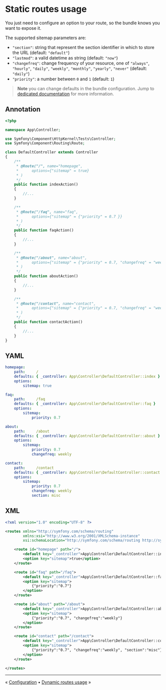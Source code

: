 # Static routes usage


You just need to configure an option to your route, so the bundle knows you want to expose it.

The supported sitemap parameters are:

 * `"section"`: string that represent the section identifier in which to store the URL (default: `"default"`)
 * `"lastmod"`: a valid datetime as string (default: `"now"`)
 * `"changefreq"`: change frequency of your resource, 
 one of `"always"`, `"hourly"`, `"daily"`, `"weekly"`, `"monthly"`, `"yearly"`, `"never"` (default: `"daily"`)
 * `"priority"`: a number between `0` and `1` (default: `1`)

> **Note** you can change defaults in the bundle configuration.
> Jump to [dedicated documentation](2-configuration.md) for more information.


## Annotation

```php
<?php

namespace App\Controller;

use Symfony\Component\HttpKernel\Tests\Controller;
use Symfony\Component\Routing\Route;

class DefaultController extends Controller
{
    /**
     * @Route("/", name="homepage",
     *      options={"sitemap" = true}
     * )
     */
    public function indexAction()
    {
        //...
    }

    /**
     * @Route("/faq", name="faq",
     *      options={"sitemap" = {"priority" = 0.7 }}
     * )
     */
    public function faqAction()
    {
        //...
    }

    /**
     * @Route("/about", name="about",
     *      options={"sitemap" = {"priority" = 0.7, "changefreq" = "weekly" }}
     * )
     */
    public function aboutAction()
    {
        //...
    }

    /**
     * @Route("/contact", name="contact",
     *      options={"sitemap" = {"priority" = 0.7, "changefreq" = "weekly", "section" = "misc" }}
     * )
     */
    public function contactAction()
    {
        //...
    }
}
```


## YAML

```yml
homepage:
    path:     /
    defaults: { _controller: App\Controller\DefaultController::index }
    options:
        sitemap: true

faq:
    path:     /faq
    defaults: { _controller: App\Controller\DefaultController::faq }
    options:
        sitemap:
            priority: 0.7

about:
    path:     /about
    defaults: { _controller: App\Controller\DefaultController::about }
    options:
        sitemap:
            priority: 0.7
            changefreq: weekly

contact:
    path:     /contact
    defaults: { _controller: App\Controller\DefaultController::contact }
    options:
        sitemap:
            priority: 0.7
            changefreq: weekly
            section: misc
```


## XML

```xml
<?xml version="1.0" encoding="UTF-8" ?>

<routes xmlns="http://symfony.com/schema/routing"
        xmlns:xsi="http://www.w3.org/2001/XMLSchema-instance"
        xsi:schemaLocation="http://symfony.com/schema/routing http://symfony.com/schema/routing/routing-1.0.xsd">

    <route id="homepage" path="/">
        <default key="_controller">App\Controller\DefaultController::index</default>
        <option key="sitemap">true</option>
    </route>

    <route id="faq" path="/faq">
        <default key="_controller">App\Controller\DefaultController::faq</default>
        <option key="sitemap">
            {"priority":"0.7"}
        </option>
    </route>

    <route id="about" path="/about">
        <default key="_controller">App\Controller\DefaultController::about</default>
        <option key="sitemap">
            {"priority":"0.7", "changefreq":"weekly"}
        </option>
    </route>

    <route id="contact" path="/contact">
        <default key="_controller">App\Controller\DefaultController::contact</default>
        <option key="sitemap">
            {"priority":"0.7", "changefreq":"weekly", "section":"misc"}
        </option>
    </route>

</routes>
```


---

« [Configuration](2-configuration.md) • [Dynamic routes usage](4-dynamic-routes-usage.md) »

